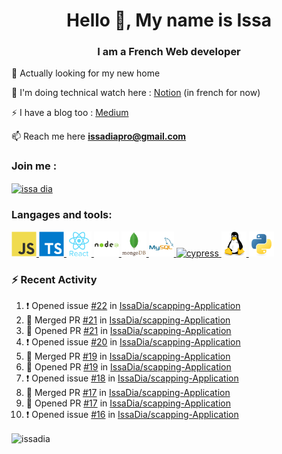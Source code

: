 <h1 align="center">Hello 👋, My name is Issa</h1>
<h3 align="center">I am a French Web developer</h3>


🔭 Actually looking for my new home


📝 I'm doing technical watch here :  [Notion](https://www.notion.so/Veille-Techno-Issa-2572f315bd9348c3a13dcb8b8c3cdb0d) (in french for now)

⚡ I have a blog too : [Medium](https://medium.com/@issadia)

📫 Reach me here **issadiapro@gmail.com**

<h3 align="left">Join me :</h3>
<p align="left">
<a href="https://linkedin.com/in/issa-dia-dev/" target="blank"><img align="center" src="https://raw.githubusercontent.com/rahuldkjain/github-profile-readme-generator/master/src/images/icons/Social/linked-in-alt.svg" alt="issa dia" height="30" width="40" /></a>
</p>

<h3 align="left">Langages and tools:</h3>
<p align="left"> 
  <a href="https://developer.mozilla.org/en-US/docs/Web/JavaScript" target="_blank"> <img src="https://raw.githubusercontent.com/devicons/devicon/master/icons/javascript/javascript-original.svg" alt="javascript" width="40" height="40"/> </a>
  <a href="https://www.typescriptlang.org/" target="_blank"> <img src="https://raw.githubusercontent.com/devicons/devicon/master/icons/typescript/typescript-original.svg" alt="typescript" width="40" height="40"/> </a>
  <a href="https://reactjs.org/" target="_blank"> <img src="https://raw.githubusercontent.com/devicons/devicon/master/icons/react/react-original-wordmark.svg" alt="react" width="40" height="40"/> </a>
  <a href="https://nodejs.org" target="_blank"> <img src="https://raw.githubusercontent.com/devicons/devicon/master/icons/nodejs/nodejs-original-wordmark.svg" alt="nodejs" width="40" height="40"/> </a>
   <a href="https://www.mongodb.com/" target="_blank"> <img src="https://raw.githubusercontent.com/devicons/devicon/master/icons/mongodb/mongodb-original-wordmark.svg" alt="mongodb" width="40" height="40"/> </a>
  <a href="https://www.mysql.com/" target="_blank"> <img src="https://raw.githubusercontent.com/devicons/devicon/master/icons/mysql/mysql-original-wordmark.svg" alt="mysql" width="40" height="40"/> </a>
  <a href="https://www.cypress.io" target="_blank"> <img src="https://raw.githubusercontent.com/simple-icons/simple-icons/6e46ec1fc23b60c8fd0d2f2ff46db82e16dbd75f/icons/cypress.svg" alt="cypress" width="40" height="40"/> </a>
  <a href="https://www.linux.org/" target="_blank"> <img src="https://raw.githubusercontent.com/devicons/devicon/master/icons/linux/linux-original.svg" alt="linux" width="40" height="40"/> </a> 
    <a href="https://www.python.org" target="_blank"> <img src="https://raw.githubusercontent.com/devicons/devicon/master/icons/python/python-original.svg" alt="python" width="40" height="40"/> </a>
</p>

### :zap: Recent Activity

<!--START_SECTION:activity-->
1. ❗️ Opened issue [#22](https://github.com/IssaDia/scapping-Application/issues/22) in [IssaDia/scapping-Application](https://github.com/IssaDia/scapping-Application)
2. 🎉 Merged PR [#21](https://github.com/IssaDia/scapping-Application/pull/21) in [IssaDia/scapping-Application](https://github.com/IssaDia/scapping-Application)
3. 💪 Opened PR [#21](https://github.com/IssaDia/scapping-Application/pull/21) in [IssaDia/scapping-Application](https://github.com/IssaDia/scapping-Application)
4. ❗️ Opened issue [#20](https://github.com/IssaDia/scapping-Application/issues/20) in [IssaDia/scapping-Application](https://github.com/IssaDia/scapping-Application)
5. 🎉 Merged PR [#19](https://github.com/IssaDia/scapping-Application/pull/19) in [IssaDia/scapping-Application](https://github.com/IssaDia/scapping-Application)
6. 💪 Opened PR [#19](https://github.com/IssaDia/scapping-Application/pull/19) in [IssaDia/scapping-Application](https://github.com/IssaDia/scapping-Application)
7. ❗️ Opened issue [#18](https://github.com/IssaDia/scapping-Application/issues/18) in [IssaDia/scapping-Application](https://github.com/IssaDia/scapping-Application)
8. 🎉 Merged PR [#17](https://github.com/IssaDia/scapping-Application/pull/17) in [IssaDia/scapping-Application](https://github.com/IssaDia/scapping-Application)
9. 💪 Opened PR [#17](https://github.com/IssaDia/scapping-Application/pull/17) in [IssaDia/scapping-Application](https://github.com/IssaDia/scapping-Application)
10. ❗️ Opened issue [#16](https://github.com/IssaDia/scapping-Application/issues/16) in [IssaDia/scapping-Application](https://github.com/IssaDia/scapping-Application)
<!--END_SECTION:activity-->

<p><img align="center" src="https://github-readme-streak-stats.herokuapp.com/?user=issadia&" alt="issadia" /></p>

